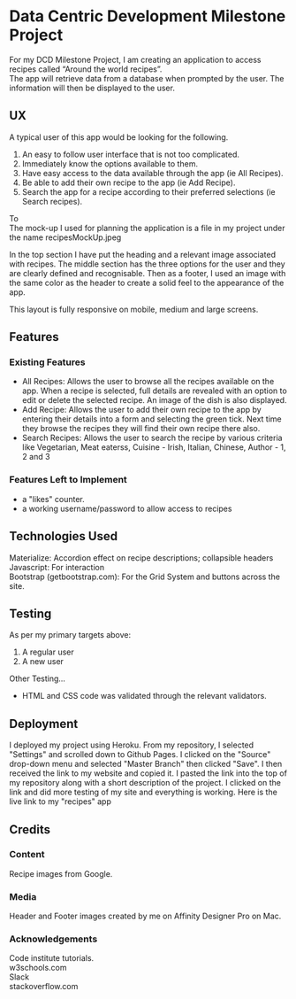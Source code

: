 # Data Centric Development Milestone Project
For my DCD Milestone Project, I am creating an application to access recipes called “Around the world recipes”.  
The app will retrieve data from a database when prompted by the user. The information will then be displayed to the user.

## UX
A typical user of this app would be looking for the following. 

1. An easy to follow user interface that is not too complicated.  
2. Immediately know the options available to them.  
3. Have easy access to the data available through the app (ie All Recipes).
4. Be able to add their own recipe to the app (ie Add Recipe).  
5. Search the app for a recipe according to their preferred selections (ie Search recipes).

To  
The mock-up I used for planning the application is a file in my project under the name recipesMockUp.jpeg

In the top section I have put the heading and a relevant image associated with recipes.  The middle section has the three options for the user and they are clearly defined and recognisable. 
Then as a footer, I used an image with the same color as the header to create a solid feel to the appearance of the app. 

This layout is fully responsive on mobile, medium and large screens.


## Features
### Existing Features
- All Recipes: Allows the user to browse all the recipes available on the app. When a recipe is selected, full details are revealed with an option to edit or delete the selected recipe. An image of the dish is also displayed.
- Add Recipe: Allows the user to add their own recipe to the app by entering their details into a form and selecting the green tick. Next time they browse the recipes they will find their own recipe there also.
- Search Recipes: Allows the user to search the recipe by various criteria like Vegetarian, Meat eaterss, Cuisine - Irish, Italian, Chinese, Author - 1, 2 and 3

### Features Left to Implement
- a "likes" counter.
- a working username/password to allow access to recipes

## Technologies Used
Materialize: Accordion effect on recipe descriptions;  collapsible headers
Javascript: For interaction   
Bootstrap (getbootstrap.com): For the Grid System and buttons across the site.


## Testing
As per my primary targets above:

1. A regular user
2. A new user


Other Testing...

- HTML and CSS code was validated through the relevant validators.

## Deployment
I deployed my project using Heroku. From my repository, I selected "Settings" and scrolled down to Github Pages. I clicked on the "Source" drop-down menu and selected "Master Branch" then clicked "Save". 
I then received the link to my website and copied it. I pasted the link into the top of my repository along with a short description of the project. I clicked on the link and did more testing of my site and 
everything is working. Here is the live link to my "recipes" app 
## Credits
### Content
Recipe images from Google.

### Media
Header and Footer images created by me on Affinity Designer Pro on Mac.

### Acknowledgements
Code institute tutorials.  
w3schools.com  
Slack  
stackoverflow.com
